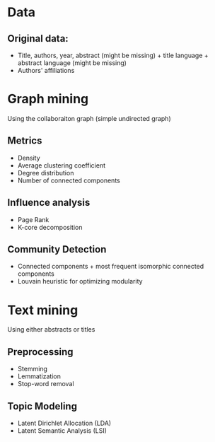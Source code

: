 # Data

## Original data: 
- Title, authors, year, abstract (might be missing) + title language + abstract language (might be missing)
- Authors' affiliations

# Graph mining

Using the collaboraiton graph (simple undirected graph)

## Metrics
- Density
- Average clustering coefficient
- Degree distribution
- Number of connected components

## Influence analysis
- Page Rank
- K-core decomposition

## Community Detection
- Connected components + most frequent isomorphic connected components
- Louvain heuristic for optimizing modularity

# Text mining

Using either abstracts or titles

## Preprocessing
- Stemming
- Lemmatization
- Stop-word removal

## Topic Modeling
- Latent Dirichlet Allocation (LDA)
- Latent Semantic Analysis (LSI)